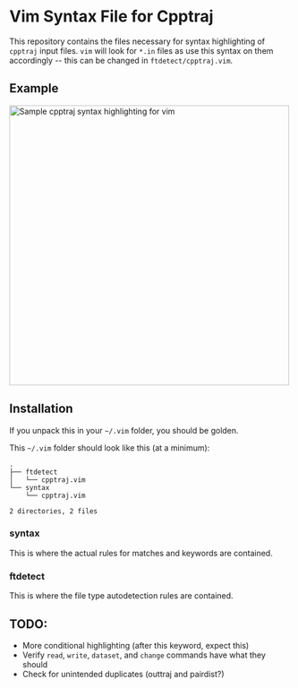 # Vim Syntax File for Cpptraj

This repository contains the files necessary for syntax highlighting
of `cpptraj` input files.
`vim` will look for `*.in` files as use this syntax on them accordingly -- this
can be changed in `ftdetect/cpptraj.vim`.

## Example
<img src="https://raw.github.com/emleddin/vim-cpptraj/main/vim-ex.png?raw=true" alt="Sample cpptraj syntax highlighting for vim" width="500"/>


## Installation
If you unpack this in your `~/.vim` folder, you should be golden.

This `~/.vim` folder should look like this (at a minimum):
```
.
├── ftdetect
│   └── cpptraj.vim
└── syntax
    └── cpptraj.vim

2 directories, 2 files
```

### syntax
This is where the actual rules for matches and keywords are contained.

### ftdetect
This is where the file type autodetection rules are contained.

## TODO:
- More conditional highlighting (after this keyword, expect this)
- Verify `read`, `write`, `dataset`,  and `change` commands have what they should
- Check for unintended duplicates (outtraj and pairdist?)
